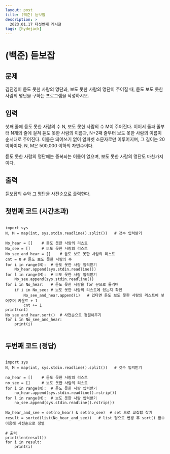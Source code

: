 ```yaml
---
layout: post
title: (백준) 듣보잡
description: >
  2023.01.17 다섯번째 게시글
tags: [hydejack]
---
```


# (백준) 듣보잡
## 문제
김진영이 듣도 못한 사람의 명단과, 보도 못한 사람의 명단이 주어질 때, 듣도 보도 못한 사람의 명단을 구하는 프로그램을 작성하시오.
## 입력
첫째 줄에 듣도 못한 사람의 수 N, 보도 못한 사람의 수 M이 주어진다. 이어서 둘째 줄부터 N개의 줄에 걸쳐 듣도 못한 사람의 이름과, N+2째 줄부터 보도 못한 사람의 이름이 순서대로 주어진다. 이름은 띄어쓰기 없이 알파벳 소문자로만 이루어지며, 그 길이는 20 이하이다. N, M은 500,000 이하의 자연수이다.

듣도 못한 사람의 명단에는 중복되는 이름이 없으며, 보도 못한 사람의 명단도 마찬가지이다.
## 출력
듣보잡의 수와 그 명단을 사전순으로 출력한다.

## 첫번째 코드 (시간초과)
<pre>
<code>
import sys
N, M = map(int, sys.stdin.readline().split())   # 갯수 입력받기

No_hear = []    # 듣도 못한 사람의 리스트
No_see = []     # 보도 못한 사람의 리스트
No_see_and_hear = []    # 듣도 보도 못한 사람의 리스트
cnt = 0 # 듣도 보도 못한 사람의 수
for i in range(N):  # 듣도 못한 사람 입력받기
    No_hear.append(sys.stdin.readline())
for l in range(M):  # 보도 못한 사람 입력받기
    No_see.append(sys.stdin.readline())
for i in No_hear:   # 듣도 못한 사람을 for 문으로 돌리며
    if i in No_see: # 보도 못한 사람의 리스트에 있는지 확인
        No_see_and_hear.append(i)   # 있다면 듣도 보도 못한 사람의 리스트에 넣어주며 카운트 + 1
        cnt += 1
print(cnt)
No_see_and_hear.sort()  # 사전순으로 정렬해주기
for i in No_see_and_hear:
    print(i)
</code>
</pre>
## 두번째 코드 (정답)
<pre>
<code>
import sys
N, M = map(int, sys.stdin.readline().split())   # 갯수 입력받기

no_hear = []    # 듣도 못한 사람의 리스트
no_see = []     # 보도 못한 사람의 리스트
for i in range(N):  # 듣도 못한 사람 입력받기
    no_hear.append(sys.stdin.readline().rstrip())
for l in range(M):  # 보도 못한 사람 입력받기
    no_see.append(sys.stdin.readline().rstrip())

No_hear_and_see = set(no_hear) & set(no_see)  # set 으로 교집합 찾기
result = sorted(list(No_hear_and_see))   # list 형으로 변경 후 sort() 함수 이용해 사전순으로 정렬

# 출력
print(len(result))
for i in result:
    print(i)
</code>
</pre>
